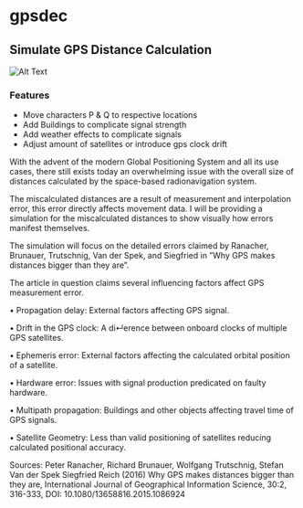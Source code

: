 # gpsdec

## Simulate GPS Distance Calculation 


![Alt Text](https://media.giphy.com/media/7SQwcRg6HAq1Aen9Cq/giphy.gif)


### Features
- Move characters P & Q to respective locations
- Add Buildings to complicate signal strength
- Add weather effects to complicate signals
- Adjust amount of satellites or introduce gps clock drift

With the advent of the modern Global Positioning System and all its use cases,
there still exists today an overwhelming issue with the overall size of distances
calculated by the space-based radionavigation system.

The miscalculated distances are a result of measurement and interpolation error,
this error directly affects movement data.
I will be providing a simulation for the miscalculated distances to show visually
how errors manifest themselves. 

The simulation will focus on the detailed errors
claimed by Ranacher, Brunauer, Trutschnig, Van der Spek, and Siegfried
in ”Why GPS makes distances bigger than they are”.

The article in question claims several influencing factors affect GPS measurement
error.


• Propagation delay: External factors affecting GPS signal.

• Drift in the GPS clock: A di↵erence between onboard clocks of multiple
GPS satellites.

• Ephemeris error: External factors affecting the calculated orbital position
of a satellite.

• Hardware error: Issues with signal production predicated on faulty
hardware.

• Multipath propagation: Buildings and other objects affecting travel
time of GPS signals.

• Satellite Geometry: Less than valid positioning of satellites reducing
calculated positional accuracy.

Sources:
Peter Ranacher, Richard Brunauer, Wolfgang Trutschnig, Stefan Van der Spek
Siegfried Reich (2016) Why GPS makes distances bigger than they are, International
Journal of Geographical Information Science, 30:2, 316-333, DOI:
10.1080/13658816.2015.1086924
